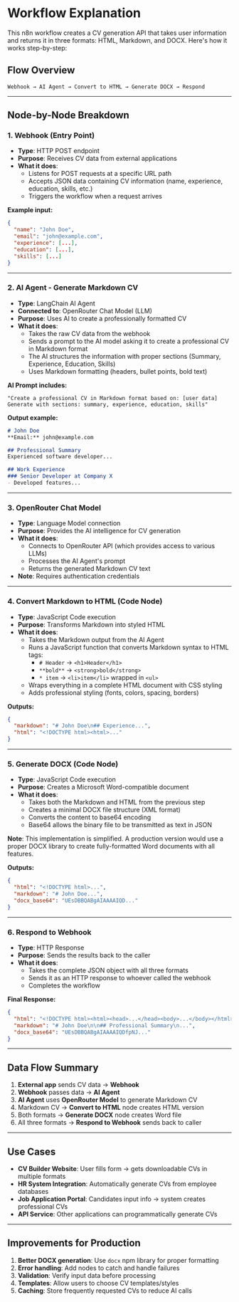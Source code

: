 # Workflow Explanation

This n8n workflow creates a CV generation API that takes user information and returns it in three formats: HTML, Markdown, and DOCX. Here's how it works step-by-step:

## Flow Overview

```
Webhook → AI Agent → Convert to HTML → Generate DOCX → Respond
```

---

## Node-by-Node Breakdown

### 1. **Webhook (Entry Point)**
- **Type**: HTTP POST endpoint
- **Purpose**: Receives CV data from external applications
- **What it does**: 
  - Listens for POST requests at a specific URL path
  - Accepts JSON data containing CV information (name, experience, education, skills, etc.)
  - Triggers the workflow when a request arrives

**Example input:**
```json
{
  "name": "John Doe",
  "email": "john@example.com",
  "experience": [...],
  "education": [...],
  "skills": [...]
}
```

---

### 2. **AI Agent - Generate Markdown CV**
- **Type**: LangChain AI Agent
- **Connected to**: OpenRouter Chat Model (LLM)
- **Purpose**: Uses AI to create a professionally formatted CV
- **What it does**:
  - Takes the raw CV data from the webhook
  - Sends a prompt to the AI model asking it to create a professional CV in Markdown format
  - The AI structures the information with proper sections (Summary, Experience, Education, Skills)
  - Uses Markdown formatting (headers, bullet points, bold text)

**AI Prompt includes:**
```
"Create a professional CV in Markdown format based on: [user data]
Generate with sections: summary, experience, education, skills"
```

**Output example:**
```markdown
# John Doe
**Email:** john@example.com

## Professional Summary
Experienced software developer...

## Work Experience
### Senior Developer at Company X
- Developed features...
```

---

### 3. **OpenRouter Chat Model**
- **Type**: Language Model connection
- **Purpose**: Provides the AI intelligence for CV generation
- **What it does**:
  - Connects to OpenRouter API (which provides access to various LLMs)
  - Processes the AI Agent's prompt
  - Returns the generated Markdown CV text
- **Note**: Requires authentication credentials

---

### 4. **Convert Markdown to HTML (Code Node)**
- **Type**: JavaScript Code execution
- **Purpose**: Transforms Markdown into styled HTML
- **What it does**:
  - Takes the Markdown output from the AI Agent
  - Runs a JavaScript function that converts Markdown syntax to HTML tags:
    - `# Header` → `<h1>Header</h1>`
    - `**bold**` → `<strong>bold</strong>`
    - `* item` → `<li>item</li>` wrapped in `<ul>`
  - Wraps everything in a complete HTML document with CSS styling
  - Adds professional styling (fonts, colors, spacing, borders)

**Outputs:**
```json
{
  "markdown": "# John Doe\n## Experience...",
  "html": "<!DOCTYPE html><html>..."
}
```

---

### 5. **Generate DOCX (Code Node)**
- **Type**: JavaScript Code execution
- **Purpose**: Creates a Microsoft Word-compatible document
- **What it does**:
  - Takes both the Markdown and HTML from the previous step
  - Creates a minimal DOCX file structure (XML format)
  - Converts the content to base64 encoding
  - Base64 allows the binary file to be transmitted as text in JSON

**Note**: This implementation is simplified. A production version would use a proper DOCX library to create fully-formatted Word documents with all features.

**Outputs:**
```json
{
  "html": "<!DOCTYPE html>...",
  "markdown": "# John Doe...",
  "docx_base64": "UEsDBBQABgAIAAAAIQD..."
}
```

---

### 6. **Respond to Webhook**
- **Type**: HTTP Response
- **Purpose**: Sends the results back to the caller
- **What it does**:
  - Takes the complete JSON object with all three formats
  - Sends it as an HTTP response to whoever called the webhook
  - Completes the workflow

**Final Response:**
```json
{
  "html": "<!DOCTYPE html><html><head>...</head><body>...</body></html>",
  "markdown": "# John Doe\n\n## Professional Summary\n...",
  "docx_base64": "UEsDBBQABgAIAAAAIQDfpNJ..."
}
```

---

## Data Flow Summary

1. **External app** sends CV data → **Webhook**
2. **Webhook** passes data → **AI Agent**
3. **AI Agent** uses **OpenRouter Model** to generate Markdown CV
4. Markdown CV → **Convert to HTML** node creates HTML version
5. Both formats → **Generate DOCX** node creates Word file
6. All three formats → **Respond to Webhook** sends back to caller

---

## Use Cases

- **CV Builder Website**: User fills form → gets downloadable CVs in multiple formats
- **HR System Integration**: Automatically generate CVs from employee databases
- **Job Application Portal**: Candidates input info → system creates professional CVs
- **API Service**: Other applications can programmatically generate CVs

---

## Improvements for Production

1. **Better DOCX generation**: Use `docx` npm library for proper formatting
2. **Error handling**: Add nodes to catch and handle failures
3. **Validation**: Verify input data before processing
4. **Templates**: Allow users to choose CV templates/styles
5. **Caching**: Store frequently requested CVs to reduce AI calls